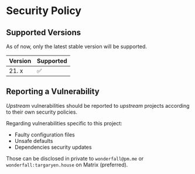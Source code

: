 # Security Policy

## Supported Versions

As of now, only the latest stable version will be supported.

| Version | Supported          |
| ------- | ------------------ |
| 21. x   | :white_check_mark: |

## Reporting a Vulnerability

*Upstream* vulnerabilities should be reported to *upstream* projects according to their own security policies.

Regarding vulnerabilities specific to this project:
- Faulty configuration files
- Unsafe defaults
- Dependencies security updates

Those can be disclosed in private to `wonderfall@pm.me` or `wonderfall:targaryen.house` on Matrix (preferred).
